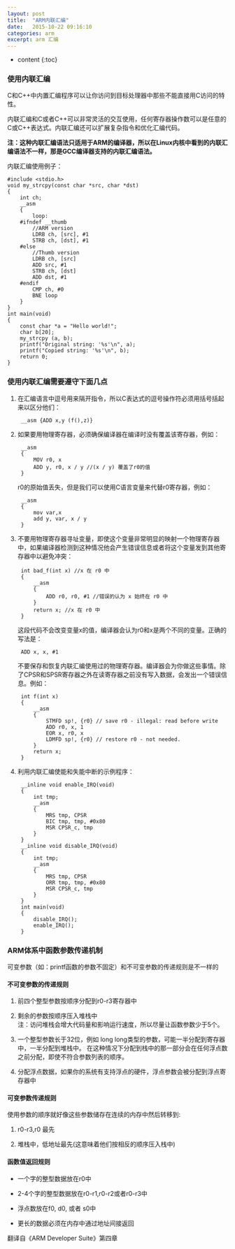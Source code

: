 ```yaml
---
layout: post
title:  "ARM内联汇编"
date:   2015-10-22 09:16:10
categories: arm
excerpt: arm 汇编
---
```


* content
{:toc}



### 使用内联汇编
C和C++中内置汇编程序可以让你访问到目标处理器中那些不能直接用C访问的特性。   

内联汇编和C或者C++可以非常灵活的交互使用，任何寄存器操作数可以是任意的C或C++表达式。内联汇编还可以扩展复杂指令和优化汇编代码。   

__注：这种内联汇编语法只适用于ARM的编译器，所以在Linux内核中看到的内联汇编语法不一样，那是GCC编译器支持的内联汇编语法。__   

内联汇编使用例子：

	#include <stdio.h>
	void my_strcpy(const char *src, char *dst)
	{
		int ch;
		__asm
		{
			loop:
		#ifndef __thumb
			//ARM version
			LDRB ch, [src], #1
			STRB ch, [dst], #1
		#else
			//Thumb version
			LDRB ch, [src]
			ADD src, #1
			STRB ch, [dst]
			ADD dst, #1
		#endif
			CMP ch, #0
			BNE loop
		}
	}
	int main(void)
	{
		const char *a = "Hello world!";
		char b[20];
		my_strcpy (a, b);
		printf("Original string: '%s'\n", a);
		printf("Copied string: '%s'\n", b);
		return 0;
	}

### 使用内联汇编需要遵守下面几点

1. 在汇编语言中逗号用来隔开指令，所以C表达式的逗号操作符必须用括号括起来以区分他们：

		__asm {ADD x,y (f(),z)}

2. 如果要用物理寄存器，必须确保编译器在编译时没有覆盖该寄存器，例如：
		
		__asm
		{
			MOV r0, x
			ADD y, r0, x / y //(x / y) 覆盖了r0的值
		}

	r0的原始值丢失，但是我们可以使用C语言变量来代替r0寄存器，例如：

		__asm
		{
			mov var,x
			add y, var, x / y
		}
	
3. 不要用物理寄存器寻址变量，即使这个变量非常明显的映射一个物理寄存器中，如果编译器检测到这种情况他会产生错误信息或者将这个变量发到其他寄存器中以避免冲突：
	
		int bad_f(int x) //x 在 r0 中
		{
			__asm
			{
				ADD r0, r0, #1 //错误的认为 x 始终在 r0 中
			}
			return x; //x 在 r0 中
		}
	
	这段代码不会改变变量x的值，编译器会认为r0和x是两个不同的变量。正确的写法是：
		
		ADD x, x, #1

	不要保存和恢复内联汇编使用过的物理寄存器。编译器会为你做这些事情。除了CPSR和SPSR寄存器之外在读寄存器之前没有写入数据，会发出一个错误信息。例如：

		int f(int x)
		{
			__asm
			{
				STMFD sp!, {r0} // save r0 - illegal: read before write
				ADD r0, x, 1
				EOR x, r0, x
				LDMFD sp!, {r0} // restore r0 - not needed.
			}
			return x;
		}

4. 利用内联汇编使能和失能中断的示例程序：

		__inline void enable_IRQ(void)
		{
			int tmp;
			__asm
			{
				MRS tmp, CPSR
				BIC tmp, tmp, #0x80
				MSR CPSR_c, tmp
			}
		}
		__inline void disable_IRQ(void)
		{
			int tmp;
			__asm
			{
				MRS tmp, CPSR
				ORR tmp, tmp, #0x80
				MSR CPSR_c, tmp
			}
		}
		int main(void)
		{
			disable_IRQ();
			enable_IRQ();
		}

### ARM体系中函数参数传递机制

可变参数（如：printf函数的参数不固定）和不可变参数的传递规则是不一样的   

#### 不可变参数的传递规则
1. 前四个整型参数按顺序分配到r0-r3寄存器中
2. 剩余的参数按顺序压入堆栈中   
	注：访问堆栈会增大代码量和影响运行速度，所以尽量让函数参数少于5个。

3. 一个整型参数长于32位，例如 long long类型的参数，可能一半分配到寄存器中，一半分配到堆栈中。
在这种情况下分配到栈中的那一部分会在任何浮点数之前分配，即使不符合参数列表的顺序。

4. 分配浮点数据，如果你的系统有支持浮点的硬件，浮点参数会被分配到浮点寄存器中

#### 可变参数传递规则

使用参数的顺序就好像这些参数储存在连续的内存中然后转移到:

1. r0-r3,r0 最先

2. 堆栈中，低地址最先(这意味着他们按相反的顺序压入栈中)


#### 函数值返回规则

* 一个字的整型数据放在r0中

* 2-4个字的整型数据放在r0-r1,r0-r2或者r0-r3中

* 浮点数放在f0, d0, 或者 s0中

* 更长的数据必须在内存中通过地址间接返回

翻译自《ARM Developer Suite》第四章
